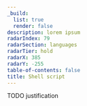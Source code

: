 ```yaml
---
_build:
  list: true
  render: false
description: lorem ipsum
radarIndex: 79
radarSection: languages
radarTier: hold
radarX: 385
radarY: -255
table-of-contents: false
title: Shell script
---
```


TODO justification

